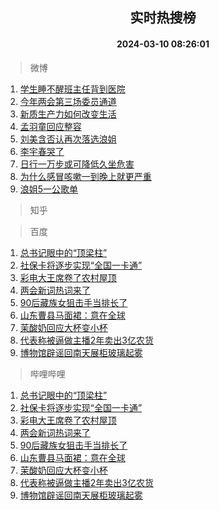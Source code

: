 <div align="center"><h2>实时热搜榜</h2><h4>2024-03-10 08:26:01</h4></div>

> 微博  

1. [学生睡不醒班主任背到医院](https://s.weibo.com/weibo?q=%23%E5%AD%A6%E7%94%9F%E7%9D%A1%E4%B8%8D%E9%86%92%E7%8F%AD%E4%B8%BB%E4%BB%BB%E8%83%8C%E5%88%B0%E5%8C%BB%E9%99%A2%23&t=31&band_rank=1&Refer=top)<br />
2. [今年两会第三场委员通道](https://s.weibo.com/weibo?q=%23%E4%BB%8A%E5%B9%B4%E4%B8%A4%E4%BC%9A%E7%AC%AC%E4%B8%89%E5%9C%BA%E5%A7%94%E5%91%98%E9%80%9A%E9%81%93%23&t=31&band_rank=2&Refer=top)<br />
3. [新质生产力如何改变生活](https://s.weibo.com/weibo?q=%23%E6%96%B0%E8%B4%A8%E7%94%9F%E4%BA%A7%E5%8A%9B%E5%A6%82%E4%BD%95%E6%94%B9%E5%8F%98%E7%94%9F%E6%B4%BB%23&t=31&band_rank=3&Refer=top)<br />
4. [孟羽童回应整容](https://s.weibo.com/weibo?q=%23%E5%AD%9F%E7%BE%BD%E7%AB%A5%E5%9B%9E%E5%BA%94%E6%95%B4%E5%AE%B9%23&t=31&band_rank=4&Refer=top)<br />
5. [刘美含否认再次落选浪姐](https://s.weibo.com/weibo?q=%23%E5%88%98%E7%BE%8E%E5%90%AB%E5%90%A6%E8%AE%A4%E5%86%8D%E6%AC%A1%E8%90%BD%E9%80%89%E6%B5%AA%E5%A7%90%23&t=31&band_rank=5&Refer=top)<br />
6. [李宇春哭了](https://s.weibo.com/weibo?q=%E6%9D%8E%E5%AE%87%E6%98%A5%E5%93%AD%E4%BA%86&t=31&band_rank=6&Refer=top)<br />
7. [日行一万步或可降低久坐危害](https://s.weibo.com/weibo?q=%23%E6%97%A5%E8%A1%8C%E4%B8%80%E4%B8%87%E6%AD%A5%E6%88%96%E5%8F%AF%E9%99%8D%E4%BD%8E%E4%B9%85%E5%9D%90%E5%8D%B1%E5%AE%B3%23&t=31&band_rank=7&Refer=top)<br />
8. [为什么感冒咳嗽一到晚上就更严重](https://s.weibo.com/weibo?q=%23%E4%B8%BA%E4%BB%80%E4%B9%88%E6%84%9F%E5%86%92%E5%92%B3%E5%97%BD%E4%B8%80%E5%88%B0%E6%99%9A%E4%B8%8A%E5%B0%B1%E6%9B%B4%E4%B8%A5%E9%87%8D%23&t=31&band_rank=8&Refer=top)<br />
9. [浪姐5一公歌单](https://s.weibo.com/weibo?q=%23%E6%B5%AA%E5%A7%905%E4%B8%80%E5%85%AC%E6%AD%8C%E5%8D%95%23&t=31&band_rank=9&Refer=top)<br />

> 知乎  


> 百度  

1. [总书记眼中的“顶梁柱”](https://www.baidu.com/s?wd=%E6%80%BB%E4%B9%A6%E8%AE%B0%E7%9C%BC%E4%B8%AD%E7%9A%84%E2%80%9C%E9%A1%B6%E6%A2%81%E6%9F%B1%E2%80%9D&sa=fyb_news&rsv_dl=fyb_news)<br />
2. [社保卡将逐步实现“全国一卡通”](https://www.baidu.com/s?wd=%E7%A4%BE%E4%BF%9D%E5%8D%A1%E5%B0%86%E9%80%90%E6%AD%A5%E5%AE%9E%E7%8E%B0%E2%80%9C%E5%85%A8%E5%9B%BD%E4%B8%80%E5%8D%A1%E9%80%9A%E2%80%9D&sa=fyb_news&rsv_dl=fyb_news)<br />
3. [彩电大王席卷了农村屋顶](https://www.baidu.com/s?wd=%E5%BD%A9%E7%94%B5%E5%A4%A7%E7%8E%8B%E5%B8%AD%E5%8D%B7%E4%BA%86%E5%86%9C%E6%9D%91%E5%B1%8B%E9%A1%B6&sa=fyb_news&rsv_dl=fyb_news)<br />
4. [两会新词热词来了](https://www.baidu.com/s?wd=%E4%B8%A4%E4%BC%9A%E6%96%B0%E8%AF%8D%E7%83%AD%E8%AF%8D%E6%9D%A5%E4%BA%86&sa=fyb_news&rsv_dl=fyb_news)<br />
5. [90后藏族女狙击手当排长了](https://www.baidu.com/s?wd=90%E5%90%8E%E8%97%8F%E6%97%8F%E5%A5%B3%E7%8B%99%E5%87%BB%E6%89%8B%E5%BD%93%E6%8E%92%E9%95%BF%E4%BA%86&sa=fyb_news&rsv_dl=fyb_news)<br />
6. [山东曹县马面裙：意在全球](https://www.baidu.com/s?wd=%E5%B1%B1%E4%B8%9C%E6%9B%B9%E5%8E%BF%E9%A9%AC%E9%9D%A2%E8%A3%99%EF%BC%9A%E6%84%8F%E5%9C%A8%E5%85%A8%E7%90%83&sa=fyb_news&rsv_dl=fyb_news)<br />
7. [茉酸奶回应大杯变小杯](https://www.baidu.com/s?wd=%E8%8C%89%E9%85%B8%E5%A5%B6%E5%9B%9E%E5%BA%94%E5%A4%A7%E6%9D%AF%E5%8F%98%E5%B0%8F%E6%9D%AF&sa=fyb_news&rsv_dl=fyb_news)<br />
8. [代表称被逼做主播2年卖出3亿农货](https://www.baidu.com/s?wd=%E4%BB%A3%E8%A1%A8%E7%A7%B0%E8%A2%AB%E9%80%BC%E5%81%9A%E4%B8%BB%E6%92%AD2%E5%B9%B4%E5%8D%96%E5%87%BA3%E4%BA%BF%E5%86%9C%E8%B4%A7&sa=fyb_news&rsv_dl=fyb_news)<br />
9. [博物馆辟谣回南天展柜玻璃起雾](https://www.baidu.com/s?wd=%E5%8D%9A%E7%89%A9%E9%A6%86%E8%BE%9F%E8%B0%A3%E5%9B%9E%E5%8D%97%E5%A4%A9%E5%B1%95%E6%9F%9C%E7%8E%BB%E7%92%83%E8%B5%B7%E9%9B%BE&sa=fyb_news&rsv_dl=fyb_news)<br />

> 哔哩哔哩  

1. [总书记眼中的“顶梁柱”](https://www.baidu.com/s?wd=%E6%80%BB%E4%B9%A6%E8%AE%B0%E7%9C%BC%E4%B8%AD%E7%9A%84%E2%80%9C%E9%A1%B6%E6%A2%81%E6%9F%B1%E2%80%9D&sa=fyb_news&rsv_dl=fyb_news)<br />
2. [社保卡将逐步实现“全国一卡通”](https://www.baidu.com/s?wd=%E7%A4%BE%E4%BF%9D%E5%8D%A1%E5%B0%86%E9%80%90%E6%AD%A5%E5%AE%9E%E7%8E%B0%E2%80%9C%E5%85%A8%E5%9B%BD%E4%B8%80%E5%8D%A1%E9%80%9A%E2%80%9D&sa=fyb_news&rsv_dl=fyb_news)<br />
3. [彩电大王席卷了农村屋顶](https://www.baidu.com/s?wd=%E5%BD%A9%E7%94%B5%E5%A4%A7%E7%8E%8B%E5%B8%AD%E5%8D%B7%E4%BA%86%E5%86%9C%E6%9D%91%E5%B1%8B%E9%A1%B6&sa=fyb_news&rsv_dl=fyb_news)<br />
4. [两会新词热词来了](https://www.baidu.com/s?wd=%E4%B8%A4%E4%BC%9A%E6%96%B0%E8%AF%8D%E7%83%AD%E8%AF%8D%E6%9D%A5%E4%BA%86&sa=fyb_news&rsv_dl=fyb_news)<br />
5. [90后藏族女狙击手当排长了](https://www.baidu.com/s?wd=90%E5%90%8E%E8%97%8F%E6%97%8F%E5%A5%B3%E7%8B%99%E5%87%BB%E6%89%8B%E5%BD%93%E6%8E%92%E9%95%BF%E4%BA%86&sa=fyb_news&rsv_dl=fyb_news)<br />
6. [山东曹县马面裙：意在全球](https://www.baidu.com/s?wd=%E5%B1%B1%E4%B8%9C%E6%9B%B9%E5%8E%BF%E9%A9%AC%E9%9D%A2%E8%A3%99%EF%BC%9A%E6%84%8F%E5%9C%A8%E5%85%A8%E7%90%83&sa=fyb_news&rsv_dl=fyb_news)<br />
7. [茉酸奶回应大杯变小杯](https://www.baidu.com/s?wd=%E8%8C%89%E9%85%B8%E5%A5%B6%E5%9B%9E%E5%BA%94%E5%A4%A7%E6%9D%AF%E5%8F%98%E5%B0%8F%E6%9D%AF&sa=fyb_news&rsv_dl=fyb_news)<br />
8. [代表称被逼做主播2年卖出3亿农货](https://www.baidu.com/s?wd=%E4%BB%A3%E8%A1%A8%E7%A7%B0%E8%A2%AB%E9%80%BC%E5%81%9A%E4%B8%BB%E6%92%AD2%E5%B9%B4%E5%8D%96%E5%87%BA3%E4%BA%BF%E5%86%9C%E8%B4%A7&sa=fyb_news&rsv_dl=fyb_news)<br />
9. [博物馆辟谣回南天展柜玻璃起雾](https://www.baidu.com/s?wd=%E5%8D%9A%E7%89%A9%E9%A6%86%E8%BE%9F%E8%B0%A3%E5%9B%9E%E5%8D%97%E5%A4%A9%E5%B1%95%E6%9F%9C%E7%8E%BB%E7%92%83%E8%B5%B7%E9%9B%BE&sa=fyb_news&rsv_dl=fyb_news)<br />
